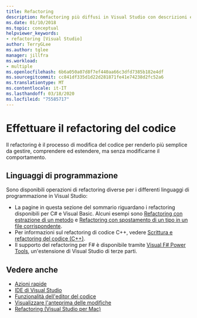 ```yaml
---
title: Refactoring
description: Refactoring più diffusi in Visual Studio con descrizioni ed esempi.
ms.date: 01/10/2018
ms.topic: conceptual
helpviewer_keywords:
- refactoring [Visual Studio]
author: TerryGLee
ms.author: tglee
manager: jillfra
ms.workload:
- multiple
ms.openlocfilehash: 6b6a050a07d8f7ef440aa66c3dfd7385b182e4df
ms.sourcegitcommit: cc841df335d1d22d281871fe41e74238d2fc52a6
ms.translationtype: MT
ms.contentlocale: it-IT
ms.lasthandoff: 03/18/2020
ms.locfileid: "75585717"
---
```

# <a name="refactor-code"></a>Effettuare il refactoring del codice

Il refactoring è il processo di modifica del codice per renderlo più semplice da gestire, comprendere ed estendere, ma senza modificarne il comportamento.

## <a name="programming-languages"></a>Linguaggi di programmazione

Sono disponibili operazioni di refactoring diverse per i differenti linguaggi di programmazione in Visual Studio:

- La pagine in questa sezione del sommario riguardano i refactoring disponibili per C# e Visual Basic. Alcuni esempi sono [Refactoring con estrazione di un metodo](reference/extract-method.md) e [Refactoring con spostamento di un tipo in un file corrispondente](reference/move-type-to-matching-file.md).
- Per informazioni sul refactoring di codice C++, vedere [Scrittura e refactoring del codice (C++)](/cpp/ide/writing-and-refactoring-code-cpp).
- Il supporto del refactoring per F# è disponibile tramite [Visual F# Power Tools](https://marketplace.visualstudio.com/items?itemName=FSharpSoftwareFoundation.VisualFPowerTools), un'estensione di Visual Studio di terze parti.

## <a name="see-also"></a>Vedere anche

- [Azioni rapide](../ide/quick-actions.md)
- [IDE di Visual Studio](../get-started/visual-studio-ide.md)
- [Funzionalità dell'editor del codice](../ide/writing-code-in-the-code-and-text-editor.md)
- [Visualizzare l'anteprima delle modifiche](../ide/preview-changes.md)
- [Refactoring (Visual Studio per Mac)](/visualstudio/mac/refactoring)
